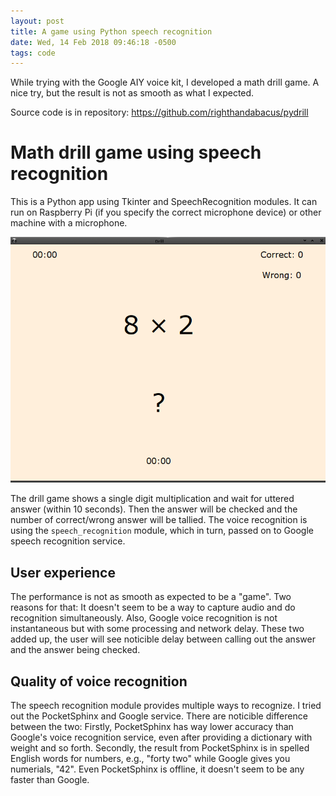 ```yaml
---
layout: post
title: A game using Python speech recognition
date: Wed, 14 Feb 2018 09:46:18 -0500
tags: code
---
```


While trying with the Google AIY voice kit, I developed a math drill game. A
nice try, but the result is not as smooth as what I expected.

Source code is in repository: <https://github.com/righthandabacus/pydrill>

# Math drill game using speech recognition

This is a Python app using Tkinter and SpeechRecognition modules. It can run on
Raspberry Pi (if you specify the correct microphone device) or other machine
with a microphone.

![](https://github.com/righthandabacus/pydrill/raw/master/screenshot.png)

The drill game shows a single digit multiplication and wait for uttered answer
(within 10 seconds).  Then the answer will be checked and the number of
correct/wrong answer will be tallied. The voice recognition is using the
`speech_recognition` module, which in turn, passed on to Google speech
recognition service.

## User experience

The performance is not as smooth as expected to be a "game". Two reasons for
that: It doesn't seem to be a way to capture audio and do recognition
simultaneously. Also, Google voice recognition is not instantaneous but with
some processing and network delay. These two added up, the user will see
noticible delay between calling out the answer and the answer being checked.

## Quality of voice recognition

The speech recognition module provides multiple ways to recognize. I tried out
the PocketSphinx and Google service. There are noticible difference between the
two: Firstly, PocketSphinx has way lower accuracy than Google's voice
recognition service, even after providing a dictionary with weight and so forth.
Secondly, the result from PocketSphinx is in spelled English words for numbers,
e.g., "forty two" while Google gives you numerials, "42". Even PocketSphinx is
offline, it doesn't seem to be any faster than Google.

